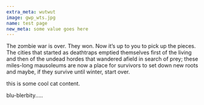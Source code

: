 ```yaml
---
extra_meta: wutwut
image: gwp_wts.jpg
name: test page
new_meta: some value goes here
---
```


The zombie war is over.  They won. Now it’s up to you to pick up the pieces.
The cities that started as deathtraps emptied themselves first of the living and then of the undead hordes that wandered afield in search of prey; these miles-long mausoleums are now a place for survivors to set down new roots and maybe, if they survive until winter, start over.

this is some cool cat content.

blu-blerbity.....
